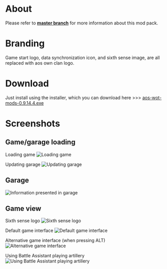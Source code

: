 # About #
Please refer to **[master branch](https://github.com/atterdag/atterdag-wot-mods)** for more information about this mod pack.

# Branding #
Game start logo, data synchronization icon, and sixth sense image, are all replaced with aos own clan logo.

# Download #
Just install using the installer, which you can download here >>> [aos-wot-mods-0.9.14.4.exe](https://dl.dropboxusercontent.com/u/11915528/wot/aos-wot-mods-0.9.14.4.exe)

# Screenshots #
## Game/garage loading ##
Loading game
![Loading game](https://raw.githubusercontent.com/atterdag/atterdag-wot-mods/aos/aos-wot-mods/screenshots/loading.jpg)

Updating garage
![Updating garage](https://raw.githubusercontent.com/atterdag/atterdag-wot-mods/aos/aos-wot-mods/screenshots/updating.jpg)

## Garage ##
![Information presented in garage](https://raw.githubusercontent.com/atterdag/atterdag-wot-mods/aos/aos-wot-mods/screenshots/garage.jpg)

## Game view ##
Sixth sense logo
![Sixth sense logo](https://raw.githubusercontent.com/atterdag/atterdag-wot-mods/aos/aos-wot-mods/screenshots/sixthsense.jpg)

Default game interface
![Default game interface](https://raw.githubusercontent.com/atterdag/atterdag-wot-mods/aos/aos-wot-mods/screenshots/default.jpg)

Alternative game interface (when pressing ALT)
![Alternative game interface](https://raw.githubusercontent.com/atterdag/atterdag-wot-mods/aos/aos-wot-mods/screenshots/alternative.jpg)

Using Battle Assistant playing artillery
![Using Battle Assistant playing artillery](https://raw.githubusercontent.com/atterdag/atterdag-wot-mods/aos/aos-wot-mods/screenshots/battleassistant.jpg)

